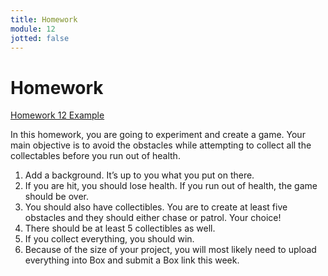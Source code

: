 ```yaml
---
title: Homework
module: 12
jotted: false
---
```


# Homework

<a href="https://github.com/Montana-Media-Arts/220_CreativeCoding2-Spring2022-Samples/tree/main/Homework%2012" target="_new">Homework 12 Example</a>

In this homework, you are going to experiment and create a game. Your main objective is to avoid the obstacles while attempting to collect all the collectables before you run out of health.
1.	Add a background. It’s up to you what you put on there.
2.	If you are hit, you should lose health. If you run out of health, the game should be over.
3.	You should also have collectibles. You are to create at least five obstacles and they should either chase or patrol. Your choice!
4.	There should be at least 5 collectibles as well.
5.	If you collect everything, you should win.
6. Because of the size of your project, you will most likely need to upload everything into Box and submit a Box link this week.





